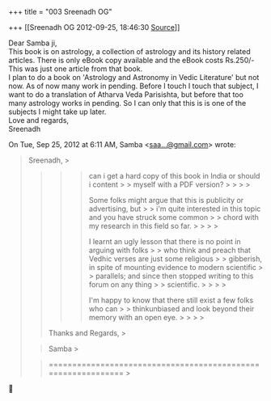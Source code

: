 +++
title = "003 Sreenadh OG"

+++
[[Sreenadh OG	2012-09-25, 18:46:30 [Source](https://groups.google.com/g/samskrita/c/xAvsBUevl4c)]]



Dear Samba ji,  
 This book is on astrology, a collection of astrology and its history related articles. There is only eBook copy available and the eBook costs Rs.250/- This was just one article from that book.  
 I plan to do a book on 'Astrology and Astronomy in Vedic Literature' but not now. As of now many work in pending. Before I touch I touch that subject, I want to do a translation of Atharva Veda Parisishta, but before that too many astrology works in pending. So I can only that this is is one of the subjects I might take up later.  
Love and regards,  
Sreenadh  
  
  

On Tue, Sep 25, 2012 at 6:11 AM, Samba \<[saa...@gmail.com]()\> wrote:  

> Sreenadh, >
> 
> > > 
> > > > can i get a hard copy of this book in India or should i content > > myself with a PDF version? > > > > 
> > > > 
> > > >   
> > > > 
> > > > 
> > > > Some folks might argue that this is publicity or advertising, but > > i'm quite interested in this topic and you have struck some common > > chord with my research in this field so far. > > > > 
> > > > 
> > > >   
> > > > 
> > > > 
> > > > I learnt an ugly lesson that there is no point in arguing with folks > > who think and preach that Vedhic verses are just some religious > > gibberish, in spite of mounting evidence to modern scientific > > parallels; and since then stopped writing to this forum on any thing > > scientific. > > > > 
> > > > 
> > > >   
> > > > 
> > > > 
> > > > I'm happy to know that there still exist a few folks who can > > thinkunbiased and look beyond their memory with an open eye. > > > > 
> > 
> >   
> > 
> > Thanks and Regards, >
> 
> > 
> > Samba >
> 
> > 
> >   
> > 
> > 
> > ============================================================= >
> 



